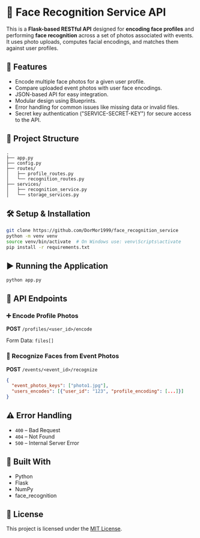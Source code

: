 # 👤 Face Recognition Service API

This is a **Flask-based RESTful API** designed for **encoding face profiles** and performing **face recognition** across a set of photos associated with events. It uses photo uploads, computes facial encodings, and matches them against user profiles.

## 🚀 Features

- Encode multiple face photos for a given user profile.
- Compare uploaded event photos with user face encodings.
- JSON-based API for easy integration.
- Modular design using Blueprints.
- Error handling for common issues like missing data or invalid files.
- Secret key authentication ("SERVICE-SECRET-KEY") for secure access to the API.

## 📁 Project Structure

```
.
├── app.py
├── config.py
├── routes/
│   ├── profile_routes.py
│   └── recognition_routes.py
├── services/
│   ├── recognition_service.py
│   └── storage_services.py
```

## 🛠️ Setup & Installation

```bash
git clone https://github.com/DorMor1999/face_recognition_service
python -m venv venv
source venv/bin/activate  # On Windows use: venv\Scripts\activate
pip install -r requirements.txt
```

## ▶️ Running the Application

```bash
python app.py
```

## 📡 API Endpoints

### ➕ Encode Profile Photos

**POST** `/profiles/<user_id>/encode`

Form Data: `files[]`

### 🧠 Recognize Faces from Event Photos

**POST** `/events/<event_id>/recognize`

```json
{
  "event_photos_keys": ["photo1.jpg"],
  "users_encodes": [{"user_id": "123", "profile_encoding": [...]}]
}
```

## ⚠️ Error Handling

- `400` – Bad Request
- `404` – Not Found
- `500` – Internal Server Error

## 🧱 Built With

- Python
- Flask
- NumPy
- face_recognition

## 📃 License

This project is licensed under the [MIT License](LICENSE).